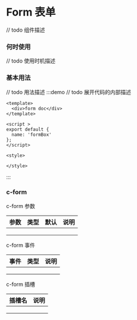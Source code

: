 # Form 表单

// todo 组件描述

### 何时使用

// todo 使用时机描述


### 基本用法
// todo 用法描述
:::demo // todo 展开代码的内部描述

```vue
<template>
  <div>form doc</div>
</template>

<script >
export default {
  name: 'formBox'
};
</script>

<style>

</style>
```

:::

### c-form

c-form 参数

| 参数 | 类型 | 默认 | 说明 |
| ---- | ---- | ---- | ---- |
|      |      |      |      |
|      |      |      |      |
|      |      |      |      |

c-form 事件

| 事件 | 类型 | 说明 |
| ---- | ---- | ---- |
|      |      |      |
|      |      |      |
|      |      |      |

c-form 插槽

| 插槽名 | 说明 |
| ---- | ---- |
|      |      |
|      |      |
|      |      |

